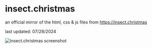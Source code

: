 # insect.christmas

an official mirror of the html, css & js files from https://insect.christmas

last updated: 07/28/2024

![insect.christmas screenshot](https://insect.christmas/images/github/insectchristmas.png)
